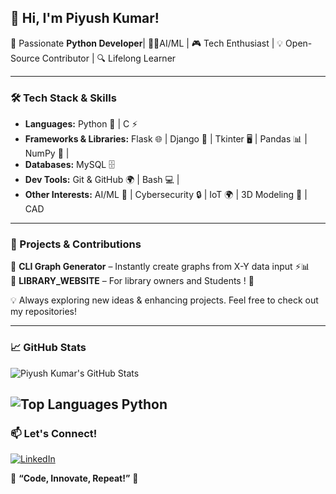 ## 👋 Hi, I'm Piyush Kumar!

🚀 Passionate **Python Developer**| 🧑‍💻AI/ML | 🎮 Tech Enthusiast | 💡 Open-Source Contributor | 🔍 Lifelong Learner  

---

### 🛠️ Tech Stack & Skills

- **Languages:** Python 🐍  | C ⚡  
- **Frameworks & Libraries:** Flask 🌐 | Django 🚀 | Tkinter 🖥️ | Pandas 📊 | NumPy 🔢 |   
- **Databases:** MySQL 🗄️   
- **Dev Tools:** Git & GitHub 🌍 | Bash 💻 |  
- **Other Interests:** AI/ML 🤖 | Cybersecurity 🔒 | IoT 🌍 | 3D Modeling 🎨 | CAD 

---

### 📌 Projects & Contributions

🔹 **CLI Graph Generator** – Instantly create graphs from X-Y data input ⚡📊     
🔹 **LIBRARY_WEBSITE** – For library owners and Students ! 🚀  

💡 Always exploring new ideas & enhancing projects. Feel free to check out my repositories!

---

### 📈 GitHub Stats

![Piyush Kumar's GitHub Stats](https://github-readme-stats.vercel.app/api?username=Piyush-Kumar&show_icons=true&theme=tokyonight)

![Top Languages](https://github-readme-stats.vercel.app/api/top-langs/?username=Piyush-Kumar&layout=compact&theme=tokyonight)
Python 
---

### 📫 Let's Connect!

[![LinkedIn](https://img.shields.io/badge/LinkedIn-0077B5?style=for-the-badge&logo=linkedin&logoColor=white)](https://linkedin.com/in/your-profile)  


🌟 **“Code, Innovate, Repeat!”** 🌟
